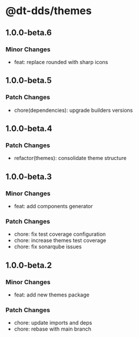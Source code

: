 # @dt-dds/themes

## 1.0.0-beta.6

### Minor Changes

- feat: replace rounded with sharp icons

## 1.0.0-beta.5

### Patch Changes

- chore(dependencies): upgrade builders versions

## 1.0.0-beta.4

### Patch Changes

- refactor(themes): consolidate theme structure

## 1.0.0-beta.3

### Minor Changes

- feat: add components generator

### Patch Changes

- chore: fix test coverage configuration
- chore: increase themes test coverage
- chore: fix sonarqube issues

## 1.0.0-beta.2

### Minor Changes

- feat: add new themes package

### Patch Changes

- chore: update imports and deps
- chore: rebase with main branch
